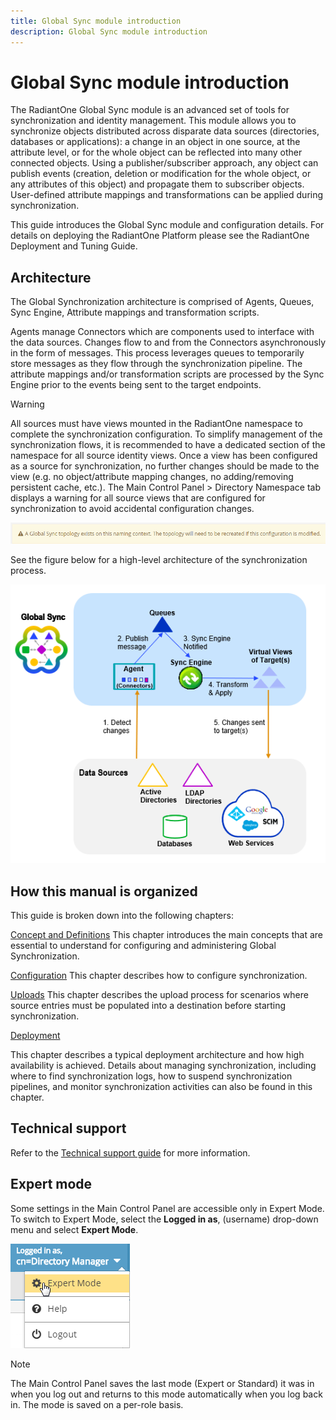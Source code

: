 ```yaml
---
title: Global Sync module introduction
description: Global Sync module introduction
---
```


# Global Sync module introduction

The RadiantOne Global Sync module is an advanced set of tools for synchronization and identity management. This module allows you to synchronize objects distributed across disparate data sources (directories, databases or applications): a change in an object in one source, at the attribute level, or for the whole object can be reflected into many other connected objects. Using a publisher/subscriber approach, any object can publish events (creation, deletion or modification for the whole object, or any attributes of this object) and propagate them to subscriber objects. User-defined attribute mappings and transformations can be applied during synchronization.

This guide introduces the Global Sync module and configuration details. For details on deploying the RadiantOne Platform please see the RadiantOne Deployment and Tuning Guide.

## Architecture

The Global Synchronization architecture is comprised of Agents, Queues, Sync Engine, Attribute mappings and transformation scripts.

Agents manage Connectors which are components used to interface with the data sources. Changes flow to and from the Connectors asynchronously in the form of messages. This process leverages queues to temporarily store messages as they flow through the synchronization pipeline. The attribute mappings and/or transformation scripts are processed by the Sync Engine prior to the events being sent to the target endpoints.

>[!warning]
>All sources must have views mounted in the RadiantOne namespace to complete the synchronization configuration. To simplify management of the synchronization flows, it is recommended to have a dedicated section of the namespace for all source identity views. Once a view has been configured as a source for synchronization, no further changes should be made to the view (e.g. no object/attribute mapping changes, no adding/removing persistent cache, etc.). The Main Control Panel > Directory Namespace tab displays a warning for all source views that are configured for synchronization to avoid accidental configuration changes.

![A warning that "Global Sync topology exists on this naming context. The topology will need to be recreated if this configuration is modified."](./media/image1.png)

See the figure below for a high-level architecture of the synchronization process.

<a name="global-synchronization-architecture-figure"></a>
![A flow chart depicting the high-level architecture of the synchronization process](./media/image2.png)

## How this manual is organized

This guide is broken down into the following chapters:

[Concept and Definitions](concepts-and-definitions/terms-and-processes.md)
This chapter introduces the main concepts that are essential to understand for configuring and administering Global Synchronization.

[Configuration](configuration/overview.md)
This chapter describes how to configure synchronization.

[Uploads](uploads.md)
This chapter describes the upload process for scenarios where source entries must be populated into a destination before starting synchronization.

[Deployment](deployment.md#fault-tolerance-and-recovery)

This chapter describes a typical deployment architecture and how high availability is achieved. Details about managing synchronization, including where to find synchronization logs, how to suspend synchronization pipelines, and monitor synchronization activities can also be found in this chapter.

## Technical support

Refer to the [Technical support guide](../common-info/technical-support.md) for more information.

## Expert mode

Some settings in the Main Control Panel are accessible only in Expert Mode. To switch to Expert Mode, select the **Logged in as**, (username) drop-down menu and select **Expert Mode**.

![The "Logged in as" drop-down menu with "Expert Mode" selected](./media/image3.png)

>[!note]
>The Main Control Panel saves the last mode (Expert or Standard) it was in when you log out and returns to this mode automatically when you log back in. The mode is saved on a per-role basis.
